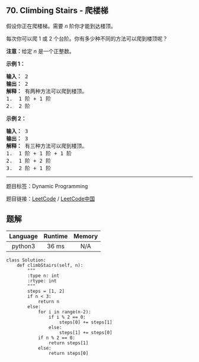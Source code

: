 ## 70. Climbing Stairs - 爬楼梯

<!--If you want to use the English description, use `question.content` instead-->

<p>假设你正在爬楼梯。需要 <em>n</em>&nbsp;阶你才能到达楼顶。</p>

<p>每次你可以爬 1 或 2 个台阶。你有多少种不同的方法可以爬到楼顶呢？</p>

<p><strong>注意：</strong>给定 <em>n</em> 是一个正整数。</p>

<p><strong>示例 1：</strong></p>

<pre><strong>输入：</strong> 2
<strong>输出：</strong> 2
<strong>解释：</strong> 有两种方法可以爬到楼顶。
1.  1 阶 + 1 阶
2.  2 阶</pre>

<p><strong>示例 2：</strong></p>

<pre><strong>输入：</strong> 3
<strong>输出：</strong> 3
<strong>解释：</strong> 有三种方法可以爬到楼顶。
1.  1 阶 + 1 阶 + 1 阶
2.  1 阶 + 2 阶
3.  2 阶 + 1 阶
</pre>



-----

题目标签：Dynamic Programming

题目链接：[LeetCode](https://leetcode.com/problems/climbing-stairs/description/)  /  [LeetCode中国](https://leetcode-cn.com/problems/climbing-stairs/description/)

## 题解



| Language | Runtime | Memory |
|:---:|:---:|:---:|
| python3  | 36  ms | N/A |

```python3
class Solution:
    def climbStairs(self, n):
        """
        :type n: int
        :rtype: int
        """
        steps = [1, 2]
        if n < 3:
            return n
        else:
            for i in range(n-2):
                if i % 2 == 0:
                    steps[0] += steps[1]
                else:
                    steps[1] += steps[0]
            if n % 2 == 0:
                return steps[1]
            else:
                return steps[0]
```
